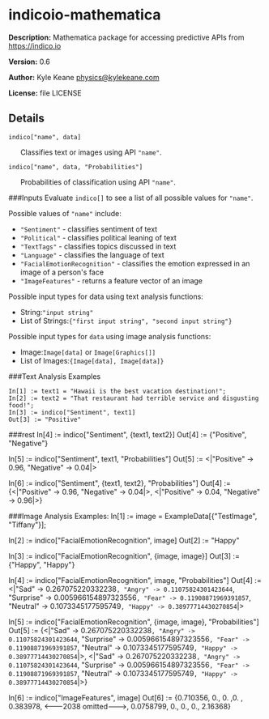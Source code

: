 # indicoio-mathematica
**Description:** Mathematica package for accessing predictive APIs from https://indico.io 

**Version:** 0.6

**Author:** Kyle Keane <physics@kylekeane.com>

**License:** file LICENSE

## Details
	indico["name", data]

&nbsp;&nbsp;&nbsp;&nbsp;&nbsp;&nbsp;Classifies text or images using API `"name"`. 

	indico["name", data, "Probabilities"]

&nbsp;&nbsp;&nbsp;&nbsp;&nbsp;&nbsp;Probabilities of classification using API `"name"`.

###Inputs
Evaluate `indico[]` to see a list of all possible values for `"name"`. 

Possible values of `"name"` include:

* `"Sentiment"` - classifies sentiment of text
* `"Political"` - classifies political leaning of text
* `"TextTags"` - classifies topics discussed in text
* `"Language"` - classifies the language of text
* `"FacialEmotionRecognition"` - classifies the emotion expressed in an image of a person's face
* `"ImageFeatures"` - returns a feature vector of an image

Possible input types for data using text analysis functions:

* String:`"input string"`
* List of Strings:`{"first input string", "second input string"}`

Possible input types for `data` using image analysis functions:

* Image:`Image[data]` or `Image[Graphics[]]`
* List of Images:`{Image[data], Image[data]}`

###Text Analysis Examples

	In[1] := text1 = "Hawaii is the best vacation destination!";
	In[2] := text2 = "That restaurant had terrible service and disgusting food!";
	In[3] := indico["Sentiment", text1]
	Out[3] := "Positive"

###rest
   In[4] := indico["Sentiment", {text1, text2}]
Out[4] := {"Positive", "Negative"}

   In[5] := indico["Sentiment", text1, "Probabilities"]
Out[5] := <|"Positive" -> 0.96, "Negative" -> 0.04|>

   In[6] := indico["Sentiment", {text1, text2}, "Probabilities"]
Out[4] := {<|"Positive" -> 0.96, "Negative" -> 0.04|>, <|"Positive" -> 0.04, "Negative" -> 0.96|>}

###Image Analysis Examples:
   In[1] := image = ExampleData[{"TestImage", "Tiffany"}];

   In[2] := indico["FacialEmotionRecognition", image]
Out[2] := "Happy"

   In[3] := indico["FacialEmotionRecognition", {image, image}]
Out[3] := {"Happy", "Happy"}

   In[4] := indico["FacialEmotionRecognition", image, "Probabilities"]
Out[4] := <|"Sad" -> 0.267075220332238`, "Angry" -> 0.11075824301423644`, "Surprise" -> 0.005966154897323556`, "Fear" -> 0.11908871969391857`, "Neutral" -> 0.1073345177595749`, "Happy" -> 0.38977714430270854`|>

   In[5] := indico["FacialEmotionRecognition", {image, image}, "Probabilities"]
Out[5] := {<|"Sad" -> 0.267075220332238`, "Angry" -> 0.11075824301423644`, "Surprise" -> 0.005966154897323556`, "Fear" -> 0.11908871969391857`, "Neutral" -> 0.1073345177595749`, "Happy" -> 0.38977714430270854`|>, <|"Sad" -> 0.267075220332238`, "Angry" -> 0.11075824301423644`, "Surprise" -> 0.005966154897323556`, "Fear" -> 0.11908871969391857`, "Neutral" -> 0.1073345177595749`, "Happy" -> 0.38977714430270854`|>}

   In[6] := indico["ImageFeatures", image]
Out[6] := {0.710356, 0., 0. ,0. , 0.383978, <---2038 omitted--->, 0.0758799, 0., 0., 0., 2.16368}